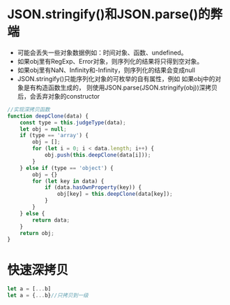 # JSON.stringify()和JSON.parse()的弊端

- 可能会丢失一些对象数据例如：时间对象、函数、undefined。
- 如果obj里有RegExp、Error对象，则序列化的结果将只得到空对象。
- 如果obj里有NaN、Infinity和-Infinity，则序列化的结果会变成null
- JSON.stringify()只能序列化对象的可枚举的自有属性，例如 如果obj中的对象是有构造函数生成的， 则使用JSON.parse(JSON.stringify(obj))深拷贝后，会丢弃对象的constructor

```js
//实现深拷贝函数
function deepClone(data) {
    const type = this.judgeType(data);
    let obj = null;
    if (type == 'array') {
        obj = [];
        for (let i = 0; i < data.length; i++) {
            obj.push(this.deepClone(data[i]));
        }
    } else if (type == 'object') {
        obj = {}
        for (let key in data) {
            if (data.hasOwnProperty(key)) {
                obj[key] = this.deepClone(data[key]);
            }
        }
    } else {
        return data;
    }
    return obj;
}
```

# 快速深拷贝

```js
let a = [...b]
let a = {...b}//只拷贝到一级 
```